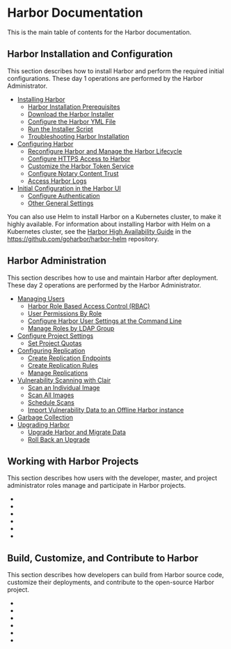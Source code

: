 # Harbor Documentation 

This is the main table of contents for the Harbor documentation.

## Harbor Installation and Configuration

This section describes how to install Harbor and perform the required initial configurations. These day 1 operations are performed by the Harbor Administrator.

- [Installing Harbor](install_config/installation/_index.md)
  - [Harbor Installation Prerequisites](install_config/installation/installation_prereqs.md)
  - [Download the Harbor Installer](install_config/installation/download_installer.md)
  - [Configure the Harbor YML File](install_config/installation/configure_yml_file.md)
  - [Run the Installer Script](install_config/installation/run_installer_script.md)
  - [Troubleshooting Harbor Installation
](install_config/installation/troubleshoot_installation.md)
- [Configuring Harbor](install_config/configuration/_index.md)
  - [Reconfigure Harbor and Manage the Harbor Lifecycle](install_config/configuration/reconfigure_manage_lifecycle.md)
  - [Configure HTTPS Access to Harbor](install_config/configuration/configure_https.md)
  - [Customize the Harbor Token Service](install_config/configuration/customize_token_service.md)
  - [Configure Notary Content Trust](install_config/configuration/configure_notary_content_trust.md)
  - [Access Harbor Logs](install_config/configuration/access_logs.md)
- [Initial Configuration in the Harbor UI](install_config/configuration/initial_config_ui.md)
  - [Configure Authentication](configure_authentication.md)
  - [Other General Settings](general_settings.md)
  
You can also use Helm to install Harbor on a Kubernetes cluster, to make it highly available. For information about installing Harbor with Helm on a Kubernetes cluster, see the [Harbor High Availability Guide](https://github.com/goharbor/harbor-helm/blob/master/docs/High%20Availability.md) in the https://github.com/goharbor/harbor-helm repository.

## Harbor Administration

This section describes how to use and maintain Harbor after deployment. These day 2 operations are performed by the Harbor Administrator.

- [Managing Users](administration/managing_users/_index.md)
  - [Harbor Role Based Access Control (RBAC)](administration/managing_users/configure_rbac.md)
  - [User Permissions By Role](administration/managing_users/user_permissions_by_role.md)
  - [Configure Harbor User Settings at the Command Line](administration/managing_users/configure_user_settings_cli.md)
  - [Manage Roles by LDAP Group](administration/managing_users/manage_role_by_ldap_group.md)
- [Configure Project Settings](administration/configure_project_settings/_index.md)
  - [Set Project Quotas](administration/configure_project_settings/set_project_quotas.md)
- [Configuring Replication](administration/configuring_replication/_index.md)
  - [Create Replication Endpoints](administration/configuring_replication/create_replication_endpoints.md)
  - [Create Replication Rules](administration/configuring_replication/create_replication_rules.md)
  - [Manage Replications](administration/configuring_replication/manage_replications.md) 
- [Vulnerability Scanning with Clair](administration/vulnerability_scanning/_index.md)
  - [Scan an Individual Image](scan_individual_image.md)
  - [Scan All Images](scan_all_images.md)
  - [Schedule Scans](schedule_scans.md)
  - [Import Vulnerability Data to an Offline Harbor instance](import_vulnerability_data.md)
- [Garbage Collection](administration/garbage_collection/_index.md)
- [Upgrading Harbor](administration/upgrade/_index.md)
  - [Upgrade Harbor and Migrate Data](administration/upgrade/upgrade_migrate_data.md)
  - [Roll Back an Upgrade](administration/upgrade/roll_back_upgrade.md)

## Working with Harbor Projects

This section describes how users with the developer, master, and project administrator roles manage and participate in Harbor projects.

- [](working_with_projects/)
- [](working_with_projects/)
- [](working_with_projects/)
- [](working_with_projects/)
- [](working_with_projects/)
- [](working_with_projects/)

## Build, Customize, and Contribute to Harbor

This section describes how developers can build from Harbor source code, customize their deployments, and contribute to the open-source Harbor project.

- [](build_customize_contribute/)
- [](build_customize_contribute/)
- [](build_customize_contribute/)
- [](build_customize_contribute/)
- [](build_customize_contribute/)
- [](build_customize_contribute/)